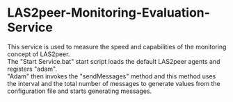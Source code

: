LAS2peer-Monitoring-Evaluation-Service
======================================

This service is used to measure the speed and capabilities of the monitoring concept of LAS2peer.  
The "Start Service.bat" start script loads the default LAS2peer agents and registers "adam".  
"Adam" then invokes the "sendMessages" method and this method uses the interval and the total number of messages to generate values 
from the configuration file and starts generating messages.